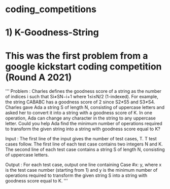 # coding_competitions

# 1) K-Goodness-String
# This was the first problem from a google kickstart coding competition (Round A 2021)
'''
Problem : 
Charles defines the goodness score of a string as the number of indices i such that Si≠SN−i+1 where 1≤i≤N/2 (1-indexed). For example, the string CABABC has a goodness score of 2 since S2≠S5 and S3≠S4.
Charles gave Ada a string S of length N, consisting of uppercase letters and asked her to convert it into a string with a goodness score of K. In one operation, Ada can change any character in the string to any uppercase letter. Could you help Ada find the minimum number of operations required to transform the given string into a string with goodness score equal to K?

Input :
The first line of the input gives the number of test cases, T. T test cases follow.
The first line of each test case contains two integers N and K. The second line of each test case contains a string S of length N, consisting of uppercase letters.

Output :
For each test case, output one line containing Case #x: y, where x is the test case number (starting from 1) and y is the minimum number of operations required to transform the given string S into a string with goodness score equal to K.
'''
